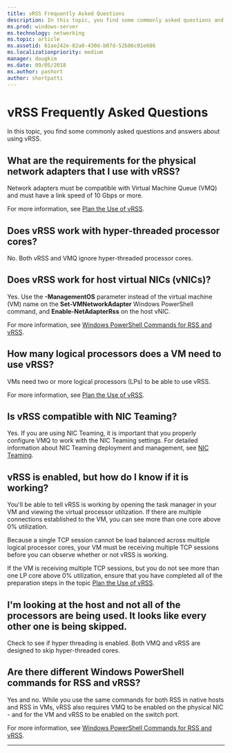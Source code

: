 ```yaml
---
title: vRSS Frequently Asked Questions
description: In this topic, you find some commonly asked questions and answers about using vRSS.
ms.prod: windows-server
ms.technology: networking
ms.topic: article
ms.assetid: 61ae242e-82a8-430d-b07d-52b86c01e686
ms.localizationpriority: medium
manager: dougkim
ms.date: 09/05/2018
ms.author: pashort
author: shortpatti
---
```


# vRSS Frequently Asked Questions

In this topic, you find some commonly asked questions and answers about using vRSS.

## What are the requirements for the physical network adapters that I use with vRSS?

Network adapters must be compatible with Virtual Machine Queue \(VMQ\) and must have a link speed of 10 Gbps or more.

For more information, see [Plan the Use of vRSS](vrss-plan.md).

## Does vRSS work with hyper\-threaded processor cores?

No. Both vRSS and VMQ ignore hyper\-threaded processor cores.

## Does vRSS work for host virtual NICs \(vNICs\)?

Yes. Use the **-ManagementOS** parameter instead of the virtual machine \(VM\) name on the **Set-VMNetworkAdapter** Windows PowerShell command, and **Enable-NetAdapterRss** on the host vNIC.

For more information, see [Windows PowerShell Commands for RSS and vRSS](vrss-wps.md).

## How many logical processors does a VM need to use vRSS?

VMs need two or more logical processors \(LPs\) to be able to use vRSS.

For more information, see [Plan the Use of vRSS](vrss-plan.md).

## Is vRSS compatible with NIC Teaming?

Yes. If you are using NIC Teaming, it is important that you properly configure VMQ to work with the NIC Teaming settings. For detailed information about NIC Teaming deployment and management, see [NIC Teaming](https://docs.microsoft.com/windows-server/networking/technologies/nic-teaming/nic-teaming).

## vRSS is enabled, but how do I know if it is working? 

You'll be able to tell vRSS is working by opening the task manager in your VM and viewing the virtual processor utilization. If there are multiple connections established to the VM, you can see more than one core above 0% utilization.

Because a single TCP session cannot be load balanced across multiple logical processor cores, your VM must be receiving multiple TCP sessions before you can observe whether or not vRSS is working.

If the VM is receiving multiple TCP sessions, but you do not see more than one LP core above 0% utilization, ensure that you have completed all of the preparation steps in the topic [Plan the Use of vRSS](vrss-plan.md).

## I'm looking at the host and not all of the processors are being used. It looks like every other one is being skipped.
  
Check to see if hyper threading is enabled. Both VMQ and vRSS are designed to skip hyper\-threaded cores.

## Are there different Windows PowerShell commands for RSS and vRSS?

Yes and no. While you use the same commands for both RSS in native hosts and RSS in VMs, vRSS also requires VMQ to be enabled on the physical NIC - and for the VM and vRSS to be enabled on the switch port.

For more information, see [Windows PowerShell Commands for RSS and vRSS](vrss-wps.md).

---
